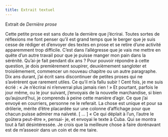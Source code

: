 ```yaml
---
title: Extrait textuel
---
```


Extrait de *Dernière prose*

Cette petite prose est sans doute la dernière que j’écrirai.
Toutes sortes de réflexions me font penser qu’il est grand temps
que le berger que je suis cesse de rédiger et d’envoyer des textes
en prose et se retire d’une activité apparemment trop difficile.
C’est dans l’allégresse que je vais me mettre en quête d’un autre
travail pour que je puisse manger mon pain dans la sérénité. Qu’ai-je
fait pendant dix ans ? Pour pouvoir répondre à cette question,
je dois premièrement soupirer, deuxièmement sangloter et troisièmement,
commencer un nouveau chapitre ou un autre paragraphe.
Dix ans durant, j’ai écrit sans discontinuer de petites proses
qui ne s’avérèrent que rarement utiles. Ce qu’il m’a fallu subir !
Cent fois, je me suis écrié : « Je n’écrirai ni n’enverrai plus
jamais rien ! » Et pourtant, parfois le jour même, ou le jour suivant,
j’envoyais de la nouvelle marchandise, si bien qu’aujourd’hui,
je comprends à peine cette manière d’agir. Ce que j’ai envoyé
en courriers, personne ne le referait. La chose est unique et
pour sa drôlerie, mérite d’être placardée sur une colonne
d’affichage pour que chacun puisse admirer ma naïveté. [ … ]
« Ce qui déplait à l’un, l’autre le goûtera peut-être », pensai-
je, et envoyai le texte à Cuba. Qui se montra tout à fait
désintéressée. Je crois que la meilleure chose à faire dorénavant
est de m’asseoir dans un coin et de me taire.